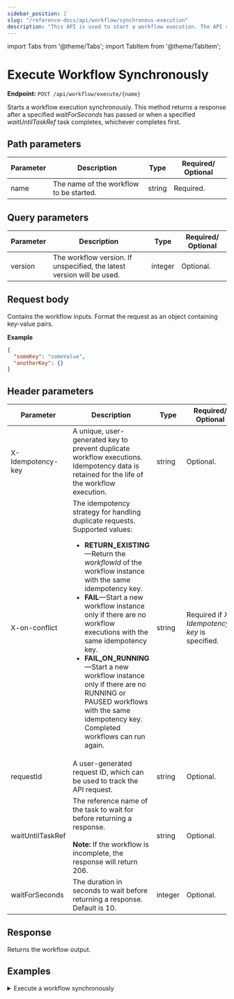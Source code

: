 ```yaml
---
sidebar_position: 2
slug: "/reference-docs/api/workflow/synchronous-execution"
description: "This API is used to start a workflow execution. The API response returns only after the workflow or a specified task is completed. "
---
```


import Tabs from '@theme/Tabs';
import TabItem from '@theme/TabItem';


# Execute Workflow Synchronously

**Endpoint:** `POST /api/workflow/execute/{name}`

Starts a workflow execution synchronously. This method returns a response after a specified *waitForSeconds* has passed or when a specified *waitUntilTaskRef* task completes, whichever completes first.

## Path parameters

| Parameter  | Description | Type | Required/ Optional |
| ---------- | ----------- | ---- | ----------------- |
| name | The name of the workflow to be started. | string | Required. |

## Query parameters

| Parameter  | Description | Type | Required/ Optional |
| ---------- | ----------- | ---- | ----------------- |
| version | The workflow version. If unspecified, the latest version will be used. | integer | Optional. |


## Request body

Contains the workflow inputs. Format the request as an object containing key-value pairs.

**Example**

```json
{
  "someKey": "someValue",
  "anotherKey": {}
}
```

## Header parameters

| Parameter  | Description | Type | Required/ Optional |
| ---------- | ----------- | ---- | ----------------- |
| X-Idempotency-key | A unique, user-generated key to prevent duplicate workflow executions. Idempotency data is retained for the life of the workflow execution. | string | Optional. |
| X-on-conflict | The idempotency strategy for handling duplicate requests. Supported values: <ul><li>**RETURN_EXISTING**—Return the _workflowId_ of the workflow instance with the same idempotency key.</li> <li>**FAIL**—Start a new workflow instance only if there are no workflow executions with the same idempotency key.</li> <li>**FAIL_ON_RUNNING**—Start a new workflow instance only if there are no RUNNING or PAUSED workflows with the same idempotency key. Completed workflows can run again.</li></ul> | string | Required if _X-Idempotency-key_ is specified. |
| requestId | A user-generated request ID, which can be used to track the API request. | string | Optional. |
| waitUntilTaskRef | The reference name of the task to wait for before returning a response. <br/><br/> **Note:** If the workflow is incomplete, the response will return 206. | string | Optional. |
| waitForSeconds | The duration in seconds to wait before returning a response. Default is 10. | integer | Optional. |

## Response

Returns the workflow output.

## Examples

<details><summary>Execute a workflow synchronously</summary>

**Request**

```shell
curl -X 'POST' \
  'https://<YOUR_CLUSTER>/api/workflow/execute/someWorkflow' \
  -H 'accept: application/json' \
  -H 'waitForSeconds: 15' \
  -H 'X-Authorization: <TOKEN>' \
  -H 'Content-Type: application/json' \
  -d '{
    "input1": "someValue"
  }'
```

**Response**

```json
{
  "output": {
    "output1": "anotherValue",
    "output2": "yetAnotherValue"
    "
  }
}
```

</details>